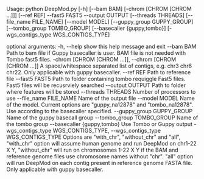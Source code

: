 Usage: python DeepMod.py [-h] [--bam BAM] [-chrom [CHROM [CHROM ...]]] [--ref REF] --fast5 FAST5 --output OUTPUT [--threads THREADS] [--file_name FILE_NAME]
                  [--model MODEL] [--guppy_group GUPPY_GROUP] [--tombo_group TOMBO_GROUP] [--basecaller {guppy,tombo}] [-wgs_contigs_type WGS_CONTIGS_TYPE]

optional arguments:
  -h, --help            show this help message and exit
  --bam BAM             Path to bam file if Guppy basecaller is user. BAM file is not needed with Tombo fast5 files.
  -chrom [CHROM [CHROM ...]], --chrom [CHROM [CHROM ...]]
                        A space/whitespace separated list of contigs, e.g. chr3 chr6 chr22. Only applicable with guppy basecaller.
  --ref REF             Path to reference file
  --fast5 FAST5         Path to folder containing tombo requiggle Fast5 files. Fast5 files will be recusrviely searched
  --output OUTPUT       Path to folder where features will be stored
  --threads THREADS     Number of processors to use
  --file_name FILE_NAME
                        Name of the output file
  --model MODEL         Name of the model. Current options are "guppy_na12878" and "tombo_na12878". Use according to the basecaller specified.
  --guppy_group GUPPY_GROUP
                        Name of the guppy basecall group
  --tombo_group TOMBO_GROUP
                        Name of the tombo group
  --basecaller {guppy,tombo}
                        Use Tombo or Guppy output
  -wgs_contigs_type WGS_CONTIGS_TYPE, --wgs_contigs_type WGS_CONTIGS_TYPE
                        Options are "with_chr", "without_chr" and "all", "with_chr" option will assume human genome and run DeepMod on chr1-22 X Y,
                        "without_chr" will run on chromosomes 1-22 X Y if the BAM and reference genome files use chromosome names without "chr". "all" option
                        will run DeepMod on each contig present in reference genome FASTA file. Only applicable with guppy basecaller.
